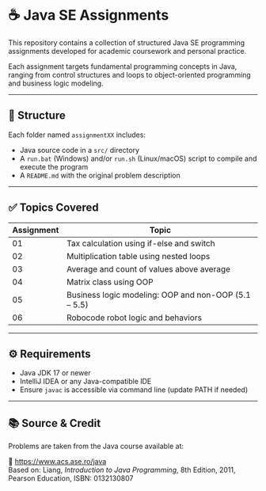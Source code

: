 # ☕ Java SE Assignments 

This repository contains a collection of structured Java SE programming assignments developed for academic coursework and personal practice.

Each assignment targets fundamental programming concepts in Java, ranging from control structures and loops to object-oriented programming and business logic modeling.

---

## 📁 Structure

Each folder named `assignmentXX` includes:

- Java source code in a `src/` directory
- A `run.bat` (Windows) and/or `run.sh` (Linux/macOS) script to compile and execute the program
- A `README.md` with the original problem description

---

## ✅ Topics Covered

| Assignment | Topic                                                             |
|------------|-------------------------------------------------------------------|
| 01         | Tax calculation using if-else and switch                          |
| 02         | Multiplication table using nested loops                           |
| 03         | Average and count of values above average                         |
| 04         | Matrix class using OOP                                            |
| 05         | Business logic modeling: OOP and non-OOP (5.1 – 5.5)              |
| 06         | Robocode robot logic and behaviors                                |

---

## ⚙️ Requirements

- Java JDK 17 or newer
- IntelliJ IDEA or any Java-compatible IDE
- Ensure `javac` is accessible via command line (update PATH if needed)

---

## 📚 Source & Credit

Problems are taken from the Java course available at:

🔗 https://www.acs.ase.ro/java  
Based on: Liang, *Introduction to Java Programming*, 8th Edition, 2011, Pearson Education, ISBN: 0132130807
